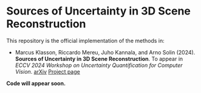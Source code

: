 # Sources of Uncertainty in 3D Scene Reconstruction

This repository is the official implementation of the methods in:

* Marcus Klasson, Riccardo Mereu, Juho Kannala, and Arno Solin (2024). **Sources of Uncertainty in 3D Scene Reconstruction**. To appear in *ECCV 2024 Workshop on Uncertainty Quantification for Computer Vision*. [arXiv](https://arxiv.org/abs/2409.06407) [Project page](https://aaltoml.github.io/uncertainty-nerf-gs/)


**Code will appear soon.**
